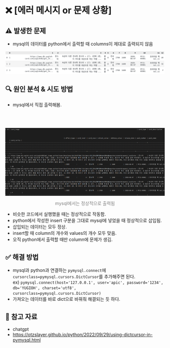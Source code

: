 # ❌ [에러 메시지 or 문제 상황]

## ⚠️ 발생한 문제
- mysql의 데이터를 python에서 출력할 때 columns이 제대로 출력되지 않음

![alt text](../imgs/mysql/image.png)

## 🔍 원인 분석 & 시도 방법
- mysql에서 직접 출력해봄.

<p align="center" style="color:gray">
  <img style="margin:50px 0 10px 0" src="../imgs/mysql/image2.png"/>
mysql에서는 정상적으로 출력됨
</p> 

- 비슷한 코드에서 실행했을 때는 정상적으로 작동함.
- python에서 작성한 insert 구분을 그대로 mysql에 넣었을 때 정상적으로 삽입됨.
- 삽입되는 데이터는 모두 정상.
- insert할 때 column의 개수와 values의 개수 모두 맞음.
- 오직 python에서 출력할 때만 column에 문제가 생김.

## ✅ 해결 방법
- mysql과 python과 연결하는 ```pymysql.connect```에 ```cursorclass=pymysql.cursors.DictCursor```를 추가해주면 된다.  
  ex) ```pymysql.connect(host='127.0.0.1', user='apic', password='1234', db='YUGIOH', charset='utf8', cursorclass=pymysql.cursors.DictCursor)```
- 가져오는 데이터를 바로 dict으로 바꿔줘 해결되는 듯 하다.

## 🔗 참고 자료
- chatgpt
- https://otzslayer.github.io/python/2022/09/29/using-dictcursor-in-pymysql.html
